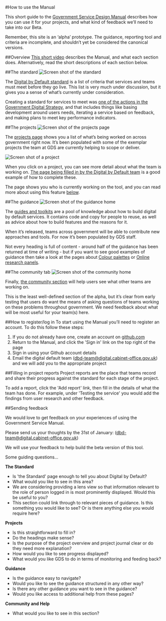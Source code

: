 #How to use the Manual

This short guide to the [Government Service Design Manual](http://gsdm.herokuapp.com/) describes how you can use it for your projects, and what kind of feedback we’ll need to take into our Beta.

Remember, this site is an ‘alpha’ prototype. The guidance, reporting tool and criteria are incomplete, and shouldn’t yet be considered the canonical versions.

##Overview
[This short video](http://www.youtube.com/watch?v=xIJgGTOCR3g) describes the Manual, and what each section does. Alternatively, read the short descriptions of each section below.

##The standard
![Screen shot of the standard](http://alphagov.files.wordpress.com/2013/01/screen-shot-2013-01-07-at-15-45-03-e1357574998464.png)

The [Digital by Default standard](http://gsdm.herokuapp.com/standard/) is a list of criteria that services and teams must meet before they go live. This list is very much under discussion, but it gives you a sense of what’s currently under consideration.

Creating a standard for services to meet was [one of the actions in the Government Digital Strategy](http://publications.cabinetoffice.gov.uk/digital/strategy/#initial-outline-of-proposed-digital-by-default-transactional-service-standard), and that includes things like basing development around users needs, iterating a service based on feedback, and making plans to meet key performance indicators.

##The projects
![Screen shot of the projects page](http://alphagov.files.wordpress.com/2013/01/screen-shot-2013-01-07-at-15-45-15-e1357574949346.png)

The [projects page](http://gsdm.herokuapp.com/projects/) shows you a list of what’s being worked on across government right now. It’s been populated with some of the exemplar projects the team at GDS are currently helping to scope or deliver.

![Screen shot of a project](http://alphagov.files.wordpress.com/2013/01/screen-shot-2013-01-07-at-15-45-36-e1357574926183.png)

When you click on a project, you can see more detail about what the team is working on. [The page being filled in by the Digital by Default team](http://gsdm.herokuapp.com/projects/1/) is a good example of how to complete these.

The page shows you who is currently working on the tool, and you can read more about using this feature [below](http://gsdm.herokuapp.com/handbook/194/#c6).

##The guidance
![Screen shot of the guidance home](http://alphagov.files.wordpress.com/2013/01/screen-shot-2013-01-07-at-15-45-48-e1357574909251.png)

The [guides and toolkits](http://gsdm.herokuapp.com/handbook/) are a pool of knowledge about how to build digital by default services. It contains code and copy for people to reuse, as well as advice about how to build features and the reasons for it.

When it’s released, teams across government will be able to contribute new approaches and tools. For now it’s been populated by GDS staff. 

Not every heading is full of content - around half of the guidance has been returned at time of writing - but if you want to see good examples of guidance then take a look at the pages about [Colour palettes](http://gsdm.herokuapp.com/handbook/180/) or [Online research panels](http://gsdm.herokuapp.com/handbook/157/).

##The community tab
![Screen shot of the community home](http://alphagov.files.wordpress.com/2013/01/screen-shot-2013-01-07-at-15-46-01-e1357574865193.png)

Finally, [the community section](http://gsdm.herokuapp.com/community/) will help users see what other teams are working on. 

This is the least well-defined section of the alpha, but it’s clear from early testing that users do want the means of asking questions of teams working on these problems throughout government. We need feedback about what will be most useful for your team(s) here.

##How to register/log in
To start using the Manual you’ll need to register an account. To do this follow these steps:

1. If you do not already have one, create an account on [github.com](http://github.com)
2. Return to the Manual, and click the 'Sign in' link on the top right of the page
3. Sign in using your Github account details
4. Email the digital default team (dbd-team@digital.cabinet-office.gov.uk) and we will add you to the appropriate project

##Filling in project reports
Project reports are the place that teams record and share their progress against the standard for each stage of the project.

To add a report, click the 'Add report' link, then fill in the details of what the team has done. For example, under 'Testing the service' you would add the findings from user research and other feedback.

##Sending feedback

We would love to get feedback on your experiences of using the Government Service Manual.

Please send us your thoughts by the 31st of January: (dbd-team@digital.cabinet-office.gov.uk)

We will use your feedback to help build the beta version of this tool. 

Some guiding questions...

**The Standard**

* Is 'the Standard' page enough to tell you about Digital by Default?
* What would you like to see in this area?
* We are considering providing a lens view so that information relevant to the role of person logged in is most prominently displayed. Would this be useful to you?
* This section could link through to relevant pieces of guidance. Is this something you would like to see? Or is there anything else you would require here?


**Projects**

* Is this straightforward to fill in?
* Do the headings make sense?
* Is the purpose of the project overview and project journal clear or do they need more explanation?
* How would you like to see progress displayed?
* What would you like GDS to do in terms of monitoring and feeding back?


**Guidance**

* Is the guidance easy to navigate?
* Would you like to see the guidance structured in any other way?
* Is there any other guidance you want to see in the guidance?
* Would you like access to additional help from these pages?


**Community and Help**

* What would you like to see in this section?





